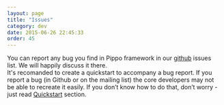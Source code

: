 ```yaml
---
layout: page
title: "Issues"
category: dev
date: 2015-06-26 22:45:33
order: 45
---
```


You can report any bug you find in Pippo framework in our [github](https://github.com/decebals/pippo/issues) issues list. We will happily discuss it there.  
It's recomanded to create a quickstart to accompany a bug report. If you report a bug (in Github or on the mailing list) the core developers may not be able to recreate it easily.
If you don’t know how to do that, don’t worry - just read [Quickstart](/dev/quickstart.html) section.
